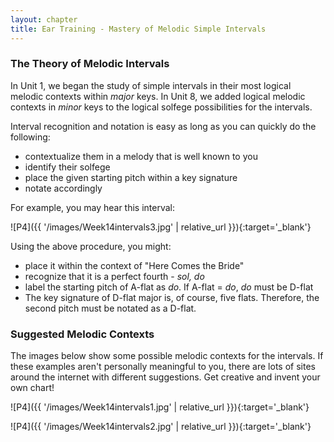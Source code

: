 ```yaml
---
layout: chapter
title: Ear Training - Mastery of Melodic Simple Intervals
---
```


### The Theory of Melodic Intervals

In Unit 1, we began the study of simple intervals in their most logical melodic contexts within *major* keys. In Unit 8, we added logical melodic contexts in *minor* keys to the logical solfege possibilities for the intervals.

Interval recognition and notation is easy as long as you can quickly do the following:
- contextualize them in a melody that is well known to you
- identify their solfege
- place the given starting pitch within a key signature
- notate accordingly

For example, you may hear this interval:

![P4]({{ '/images/Week14intervals3.jpg' | relative_url }}){:target='_blank'}

Using the above procedure, you might:
- place it within the context of "Here Comes the Bride" 
- recognize that it is a perfect fourth - *sol, do*
- label the starting pitch of A-flat as *do*. If A-flat = *do*, *do* must be D-flat
- The key signature of D-flat major is, of course, five flats. Therefore, the second pitch must be notated as a D-flat.

### Suggested Melodic Contexts

The images below show some possible melodic contexts for the intervals. If these examples aren't personally meaningful to you, there are lots of sites around the internet with different suggestions. Get creative and invent your own chart!

![P4]({{ '/images/Week14intervals1.jpg' | relative_url }}){:target='_blank'}

![P4]({{ '/images/Week14intervals2.jpg' | relative_url }}){:target='_blank'}